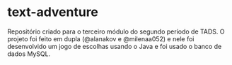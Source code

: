 # text-adventure

Repositório criado para o terceiro módulo do segundo período de TADS. O projeto foi feito em dupla (@alanakov e @milenaa052) e nele foi desenvolvido um jogo de escolhas usando o Java e foi usado o banco de dados MySQL.
